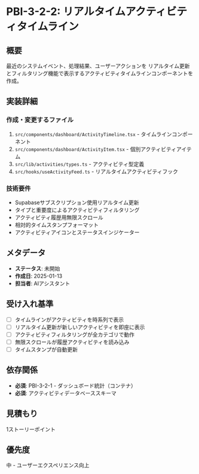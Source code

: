 # PBI-3-2-2: リアルタイムアクティビティタイムライン

## 概要

最近のシステムイベント、処理結果、ユーザーアクションを
リアルタイム更新とフィルタリング機能で表示するアクティビティタイムラインコンポーネントを作成。

## 実装詳細

### 作成・変更するファイル

1. `src/components/dashboard/ActivityTimeline.tsx` - タイムラインコンポーネント
2. `src/components/dashboard/ActivityItem.tsx` - 個別アクティビティアイテム
3. `src/lib/activities/types.ts` - アクティビティ型定義
4. `src/hooks/useActivityFeed.ts` - リアルタイムアクティビティフック

### 技術要件

- Supabaseサブスクリプション使用リアルタイム更新
- タイプと重要度によるアクティビティフィルタリング
- アクティビティ履歴用無限スクロール
- 相対的タイムスタンプフォーマット
- アクティビティアイコンとステータスインジケーター

## メタデータ

- **ステータス**: 未開始
- **作成日**: 2025-01-13
- **担当者**: AIアシスタント

## 受け入れ基準

- [ ] タイムラインがアクティビティを時系列で表示
- [ ] リアルタイム更新が新しいアクティビティを即座に表示
- [ ] アクティビティフィルタリングが全カテゴリで動作
- [ ] 無限スクロールが履歴アクティビティを読み込み
- [ ] タイムスタンプが自動更新

## 依存関係

- **必須**: PBI-3-2-1 - ダッシュボード統計（コンテナ）
- **必須**: アクティビティデータベーススキーマ

## 見積もり

1ストーリーポイント

## 優先度

中 - ユーザーエクスペリエンス向上
